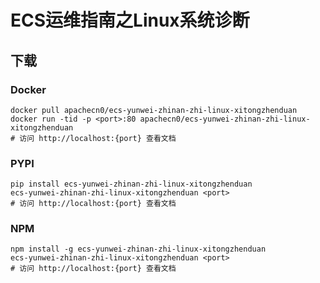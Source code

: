 # ECS运维指南之Linux系统诊断

## 下载

### Docker

```
docker pull apachecn0/ecs-yunwei-zhinan-zhi-linux-xitongzhenduan
docker run -tid -p <port>:80 apachecn0/ecs-yunwei-zhinan-zhi-linux-xitongzhenduan
# 访问 http://localhost:{port} 查看文档
```

### PYPI

```
pip install ecs-yunwei-zhinan-zhi-linux-xitongzhenduan
ecs-yunwei-zhinan-zhi-linux-xitongzhenduan <port>
# 访问 http://localhost:{port} 查看文档
```

### NPM

```
npm install -g ecs-yunwei-zhinan-zhi-linux-xitongzhenduan
ecs-yunwei-zhinan-zhi-linux-xitongzhenduan <port>
# 访问 http://localhost:{port} 查看文档
```
